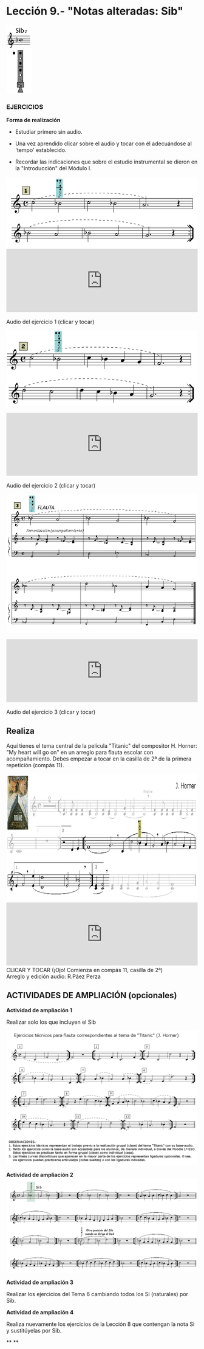 
# Lección 9.- "Notas alteradas: Sib"
![](/assets/L9_Posicion_Sib.gif)

### EJERCICIOS

**Forma de realización**

- Estudiar primero sin audio.

- Una vez aprendido clicar sobre el audio y tocar con él adecuándose al 'tempo' establecido.

- Recordar las indicaciones que sobre el estudio instrumental se dieron en la "Introducción" del Módulo I.

<img src="img/L8_Ejer_Sib2.gif" alt="EjerFla Sib - 1" title="EjerFla Sib - 1" />
<iframe width="100%" height="166" scrolling="no" frameborder="no" src="https://w.soundcloud.com/player/?url=https%3A//api.soundcloud.com/tracks/344090246&amp;color=%23ff5500&amp;auto_play=false&amp;hide_related=false&amp;show_comments=true&amp;show_user=true&amp;show_reposts=false"></iframe>

Audio del ejercicio 1 (clicar y tocar)

![](img/L8_Ejer_Sib3.gif)
<iframe width="100%" height="166" scrolling="no" frameborder="no" src="https://w.soundcloud.com/player/?url=https%3A//api.soundcloud.com/tracks/344090248&amp;color=%23ff5500&amp;auto_play=false&amp;hide_related=false&amp;show_comments=true&amp;show_user=true&amp;show_reposts=false"></iframe>

Audio del ejercicio 2 (clicar y tocar)


![](/assets/L9_Ejer3_Sib_Armonizacion.gif)

<iframe width="100%" height="166" scrolling="no" frameborder="no" src="https://w.soundcloud.com/player/?url=https%3A//api.soundcloud.com/tracks/344090249&amp;color=%23ff5500&amp;auto_play=false&amp;hide_related=false&amp;show_comments=true&amp;show_user=true&amp;show_reposts=false"></iframe>

Audio del ejercicio 3 (clicar y tocar)

## Realiza

Aquí tienes el tema central de la película "Titanic" del compositor H. Horner: "My heart will go on" en un arreglo para flauta escolar con acompañamiento. Debes empezar a tocar en la casilla de 2ª de la primera repetición (compás 11).

<img src="img/L8_Titanic_Sib5_GRIS.gif" height="336" alt="'Titanic' (partitura flauta)" title="'Titanic' (partitura flauta)" />


<iframe width="100%" height="166" scrolling="no" frameborder="no" src="https://w.soundcloud.com/player/?url=https%3A//api.soundcloud.com/tracks/344090304&amp;color=%23ff5500&amp;auto_play=false&amp;hide_related=false&amp;show_comments=true&amp;show_user=true&amp;show_reposts=false"></iframe>
CLICAR Y TOCAR (¡Ojo! Comienza en compás 11, casilla de 2ª)<br /> Arreglo y edición audio: R.Páez Perza

## ACTIVIDADES DE AMPLIACIÓN (opcionales)

**Actividad de ampliación 1**

Realizar solo los que incluyen el Sib

<img src="img/EjerFla_Titanic.gif" alt='Ejercicios del tema "Titanic"' title='Ejercicios del tema "Titanic"' />

**Actividad de ampliación 2**
<img src="img/Ampliacion_Sib.gif" alt="Ejercicios ampliación Sib" title="Ejercicios ampliación Sib" />


**Actividad de ampliación 3**

Realizar los ejercicios del Tema 6 cambiando todos los Si (naturales) por Sib.


**Actividad de ampliación 4**

Realiza nuevamente los ejercicios de la Lección 8 que contengan la nota Si y sustitúyelas por Sib. 

** **
